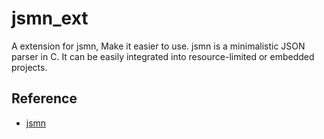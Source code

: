 # jsmn_ext
 A extension for jsmn, Make it easier to use.
 jsmn is a minimalistic JSON parser in C. It can be easily integrated into resource-limited or embedded projects.

## Reference
- [jsmn](https://github.com/zserge/jsmn)
